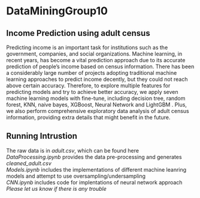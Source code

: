 # DataMiningGroup10
## Income Prediction using adult census
Predicting income is an important task for institutions such as the government, companies, and social organizations. Machine learning, in recent years, has become a vital prediction approach due to its accurate prediction of people’s income based on census information. There has been a considerably large number of projects adopting traditional machine learning approaches to predict income decently, but they could not reach above certain accuracy. Therefore, to explore multiple features for predicting models and try to achieve better accuracy, we apply seven machine learning models with fine-tune, including decision tree, random forest, KNN, naive bayes, XGBoost, Neural Network and LightGBM . Plus, we also perform comprehensive exploratory data analysis of adult census information, providing extra details that might benefit in the future. 

## Running Intrustion
The raw data is in *adult.csv*, which can be found here <br />
*DataProcessing.ipynb* provides the data pre-processing and generates *cleaned_adult.csv* <br />
*Models.ipynb* includes the implementations of different machine leanring models and attempt to use oversampling/undersampling <br />
*CNN.ipynb* includes code for implentations of neural network approach <br />
*Please let us know if there is any trouble* 
